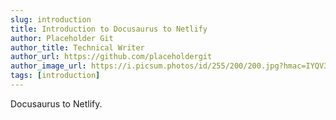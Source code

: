 ```yaml
---
slug: introduction
title: Introduction to Docusaurus to Netlify
author: Placeholder Git
author_title: Technical Writer
author_url: https://github.com/placeholdergit
author_image_url: https://i.picsum.photos/id/255/200/200.jpg?hmac=IYQV36UT5-F1dbK_CQXF7PDfLfwcnwKijqeBCo3yMlc
tags: [introduction]
---
```


Docusaurus to Netlify.